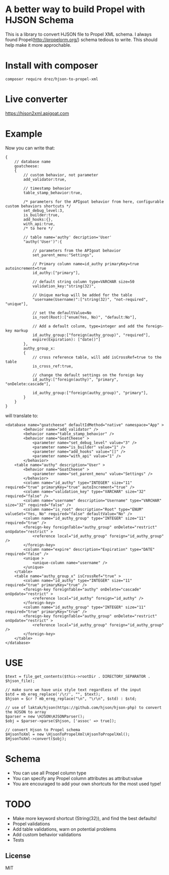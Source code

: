 # A better way to build Propel with HJSON Schema

This is a library to convert HJSON file to Propel XML schema.
I always found Propel(http://propelorm.org/) schema tedious to write. This should help make it more approchable.

# Install with composer
    composer require drez/hjson-to-propel-xml

# Live converter 
https://hjson2xml.apigoat.com

# Example 
Now you can write that:
```
{
    // database name
    goatcheese:
    {
        // custom behavior, not parameter
        add_validator:true,
        
        // timestamp behavior
        table_stamp_behavior:true,

        /* parameters for the APIgoat behavior from here, configurable custom behaviors shortcuts */
        set_debug_level:3,
        is_builder:true,
        add_hooks:{},
        with_api:true,
        /* to here */

        // table name='authy' decription='User'
        "authy('User')":{ 
            
            // parameters from the APIgoat behavior
            set_parent_menu:"Settings",
            
            // Primary column name=id_authy primaryKey=true autoincrement=true
            id_authy:["primary"],
            
            // default string column type=VARCHAR size=50
            validation_key:"string(32)",
            
            // Unique markup will be added for the table
            "username(Username)":["string(32)", "not-required", "unique"],
            
            // set the defaultValue=No
            is_root(Root):["enum(Yes, No)", "default:No"],

            // Add a default colunm, type=integer and add the foreign-key markup
            id_authy_group:["foreign(authy_group)", "required"],
            expire(Expiration): ["date()"]
        },
        authy_group_x:
        {
            // cross reference table, will add isCrossRef=true to the table
            is_cross_ref:true,

            // change the default settings on the foreign key
            id_authy:["foreign(authy)", "primary", "onDelete:cascade"],

            id_authy_group:["foreign(authy_group)", "primary"],
        }
    }
}
```
    
will translate to:

    <database name="goatcheese" defaultIdMethod="native" namespace="App" >
            <behavior name="add_validator" />
            <behavior name="table_stamp_behavior" />
            <behavior name="GoatCheese" >
                <parameter name="set_debug_level" value="3" />
                <parameter name="is_builder" value="1" />
                <parameter name="add_hooks" value="[]" />
                <parameter name="with_api" value="1" />
            </behavior>
        <table name="authy" description="User" >
            <behavior name="GoatCheese" >
                <parameter name="set_parent_menu" value="Settings" />
            </behavior>
            <column name="id_authy" type="INTEGER" size="11" required="true" primaryKey="true" autoIncrement="true" />
            <column name="validation_key" type="VARCHAR" size="32" required="false" />
            <column name="username" description="Username" type="VARCHAR" size="32" required="false" />
            <column name="is_root" description="Root" type="ENUM" valueSet="Yes, No" required="false" defaultValue="No" />
            <column name="id_authy_group" type="INTEGER" size="11" required="true" />
            <foreign-key foreignTable="authy_group" onDelete="restrict" onUpdate="restrict" >
                <reference local="id_authy_group" foreign="id_authy_group" />
            </foreign-key>
            <column name="expire" description="Expiration" type="DATE" required="false" />
            <unique >
                <unique-column name="username" />
            </unique>
        </table>
        <table name="authy_group_x" isCrossRef="true" >
            <column name="id_authy" type="INTEGER" size="11" required="true" primaryKey="true" />
            <foreign-key foreignTable="authy" onDelete="cascade" onUpdate="restrict" >
                <reference local="id_authy" foreign="id_authy" />
            </foreign-key>
            <column name="id_authy_group" type="INTEGER" size="11" required="true" primaryKey="true" />
            <foreign-key foreignTable="authy_group" onDelete="restrict" onUpdate="restrict" >
                <reference local="id_authy_group" foreign="id_authy_group" />
            </foreign-key>
        </table>
    </database>

# USE
    $text = file_get_contents($this->rootDir . DIRECTORY_SEPARATOR . $hjson_file);

    // make sure we have unix style text regardless of the input
    $std = mb_ereg_replace('/\r/', "", $text);
    $hjson = $cr ? mb_ereg_replace("\n", "\r\n", $std) : $std;
    
    // use of laktak/hjson(https://github.com/hjson/hjson-php) to convert the HJSON to array
    $parser = new \HJSON\HJSONParser();
    $obj = $parser->parse($hjson, ['assoc' => true]);

    // convert Hjson to Propel schema
    $HjsonToXml = new \HjsonToPropelXml\HjsonToPropelXml();
    $HjsonToXml->convert($obj);

# Schema

* You can use all Propel column type
* You can specify any Propel column attributes as attribut:value
* You are encouraged to add your own shortcuts for the most used type!

# TODO
* Make more keyword shortcut (String(32)), and find the best defaults!
* Propel validations
* Add table validations, warn on potential problems
* Add custom behavior validations
* Tests

License
----

MIT